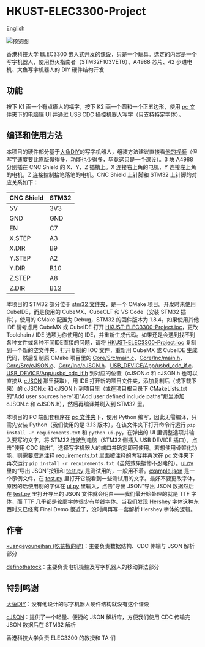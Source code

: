 # HKUST-ELEC3300-Project

[English](README_en.md)

![预览图](preview.jpg)

香港科技大学 ELEC3300 嵌入式开发的课设，只是一个玩具。选定的内容是一个写字机器人，使用野火指南者（STM32F103VET6）、A4988 芯片、42 步进电机、大鱼写字机器人的 DIY 硬件结构开发

## 功能

按下 K1 画一个有点瘆人的福字，按下 K2 画一个圆和一个正五边形，使用 [pc 文件夹](pc)下的电脑端 UI 并通过 USB CDC 操控机器人写字（只支持特定字体）。

## 编译和使用方法

本项目的硬件部分基于[大鱼DIY](https://space.bilibili.com/488684813)的写字机器人，组装方法建议直接看[他的视频](https://www.bilibili.com/video/BV1cK411X7aa)（但写字速度要比原版慢得多，功能也少得多，毕竟这只是一个课设）。3 块 A4988 分别插在 CNC Shield 的 X、Y、Z 插槽上。X 连接右上角的电机，Y 连接左上角的电机，Z 连接控制抬笔落笔的电机。CNC Shield 上针脚和 STM32 上针脚的对应关系如下：

| CNC Shield | STM32 |
| ---------- | ----- |
| 5V         | 3V3   |
| GND        | GND   |
| EN         | C7    |
| X.STEP     | A3    |
| X.DIR      | B9    |
| Y.STEP     | A2    |
| Y.DIR      | B10   |
| Z.STEP     | A8    |
| Z.DIR      | B12   |

本项目的 STM32 部分位于 [stm32 文件夹](stm32)，是一个 CMake 项目。开发时未使用 CubeIDE，而是使用的 CubeMX、CubeCLT 和 VS Code（安装 STM32 插件），使用的 CMake 配置为 Debug，STM32 的固件版本为 1.8.4。如果使用其他 IDE 请考虑用 CubeMX 或 CubeIDE 打开 [HKUST-ELEC3300-Project.ioc](stm32/HKUST-ELEC3300-Project.ioc)，更改 Toolchain / IDE 选项为你使用的 IDE，并重新生成代码。如果还是会遇到找不到各种文件或各种不同IDE直接的问题，请将 [HKUST-ELEC3300-Project.ioc](stm32/HKUST-ELEC3300-Project.ioc) 复制到一个新的空文件夹，打开复制的 IOC 文件，重新用 CubeMX 或 CubeIDE 生成代码，然后复制原 CMake 项目里的 [Core/Src/main.c](stm32/Core/Src/main.c)、[Core/Inc/main.h](stm32/Core/Inc/main.h)、[Core/Src/cJSON.c](stm32/Core/Src/cJSON.c)、[Core/Inc/cJSON.h](stm32/Core/Inc/cJSON.h)、[USB_DEVICE/App/usbd_cdc_if.c](stm32/USB_DEVICE/App/usbd_cdc_if.c)、[USB_DEVICE/App/usbd_cdc_if.h](stm32/USB_DEVICE/App/usbd_cdc_if.h) 到对应的位置（cJSON.c 和 cJSON.h 也可以直接从 [cJSON](https://github.com/DaveGamble/cJSON) 那里获取），用 IDE 打开新的项目文件夹，添加复制后（或下载下来）的 cJSON.c 和 cJSON.h 到项目里（或在项目根目录下 CMakeLists.txt 的“Add user sources here”和“Add user defined include paths”那里添加 cJSON.c 和 cJSON.h），然后再编译并刷入到 STM32 里。

本项目的 PC 端配套程序在 [pc 文件夹](pc)下，使用 Python 编写，因此无需编译，只需先安装 Python（我们使用的是 3.13 版本），在该文件夹下打开命令行运行 `pip install -r requirements.txt` 和 `python ui.py`，在弹出的 UI 里调整选项并输入要写的文字，将 STM32 连接到电脑（STM32 侧插入 USB DEVICE 插口），点击“使用 CDC 输出”，选择写字机器人的端口并确定即可使用。若想使用骨架化功能，则需要取消注释 [requirements.txt](pc/requirements.txt) 里面被注释的内容并再次在 [pc 文件夹](pc)下再次运行 `pip install -r requirements.txt`（虽然效果挺惨不忍睹的）。[ui.py](pc/ui.py) 里的“导出 JSON”按钮和 [test.py](pc/test.py) 是测试用的，一般用不着。[example.json](pc/example.json) 是一个示例文件，在 [test.py](pc/test.py) 里打开它能看到一些测试用的文字。最好不要更改字体，原因的话使用别的字体在 [ui.py](pc/ui.py) 里输入，点击“导出 JSON”导出 JSON 数据然后在 [test.py](pc/test.py) 里打开导出的 JSON 文件就会明白——我们最开始处理的就是 TTF 字体，而 TTF 几乎都是轮廓字体很少有单线字体。当我们发现 Hershey 字体这种东西时又已经离 Final Demo 很近了，没时间再写一套解析 Hershey 字体的逻辑。

## 作者

[xuangeyouneihan (吃花椒的驴)](https://github.com/xuangeyouneihan)：主要负责数据结构、CDC 传输与 JSON 解析部分

[definothatock](https://github.com/definothatock)：主要负责电机操控及写字机器人的移动算法部分

## 特别鸣谢

[大鱼DIY](https://space.bilibili.com/488684813)：没有他设计的写字机器人硬件结构就没有这个课设

[cJSON](https://github.com/DaveGamble/cJSON)：提供了一个轻量、便捷的 JSON 解析库，方便我们使用 CDC 传输完 JSON 数据后在 STM32 解析

香港科技大学负责 ELEC3300 的教授和 TA 们